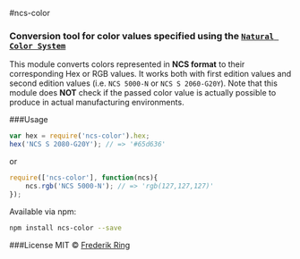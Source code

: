 #ncs-color
### Conversion tool for color values specified using the [`Natural Color System`](http://en.wikipedia.org/wiki/Natural_Color_System)

This module converts colors represented in **NCS format** to their corresponding Hex or RGB values. It works both with first edition values and second edition values (i.e. `NCS 5000-N` or `NCS S 2060-G20Y`). Note that this module does **NOT** check if the passed color value is actually possible to produce in actual manufacturing environments.

###Usage
```javascript
var hex = require('ncs-color').hex;
hex('NCS S 2080-G20Y'); // => '#65d636'
```
or
```javascript
require(['ncs-color'], function(ncs){
	ncs.rgb('NCS 5000-N'); // => 'rgb(127,127,127)'
});
```
Available via npm:
```sh
npm install ncs-color --save
```

###License
MIT © [Frederik Ring](http://www.frederikring.com)
